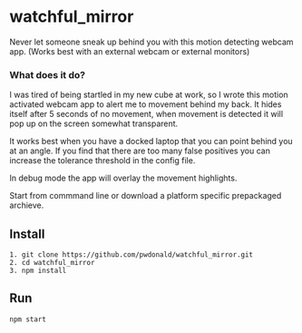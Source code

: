 # watchful_mirror
Never let someone sneak up behind you with this motion detecting webcam app. (Works best with an external webcam or external monitors)

### What does it do?
I was tired of being startled in my new cube at work, so I wrote this motion activated webcam app to alert me to movement behind my back.
It hides itself after 5 seconds of no movement, when movement is detected it will pop up on the screen somewhat transparent.

It works best when you have a docked laptop that you can point behind you at an angle. If you find that there are too many false positives you can increase the tolerance threshold in the config file.

In debug mode the app will overlay the movement highlights.

Start from commmand line or download a platform specific prepackaged archieve.

## Install
```
1. git clone https://github.com/pwdonald/watchful_mirror.git
2. cd watchful_mirror
3. npm install
```

## Run
```
npm start
```
